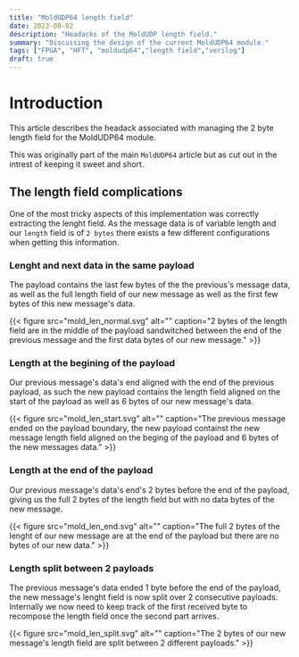 ```yaml
---
title: "MoldUDP64 length field"
date: 2023-08-02
description: "Headacks of the MoldUDP length field."
summary: "Discussing the design of the current MoldUDP64 module."
tags: ["FPGA", "HFT", "moldudp64","length field","verilog"]
draft: true
---
```

# Introduction

This article describes the headack associated with managing
the 2 byte length field for the MoldUDP64 module.

This was originally part of the main `MoldUDP64` article but
as cut out in the intrest of keeping it sweet and short.


## The length field complications

One of the most tricky aspects of this implementation was correctly extracting the lenght field.
As the message data is of variable length and our `length` field is of `2 bytes` there
exists a few different configurations when getting this information.

### Lenght and next data in the same payload

The payload contains the last few bytes of the the previous's message data, as 
well as the full length field of our new message as well as the first few bytes
of this new message's data.
 
{{< figure
    src="mold_len_normal.svg"
    alt=""
    caption="2 bytes of the length field are in the middle of the payload sandwitched between the end of the previous message and the first data bytes of our new message."
    >}}

### Length at the begining of the payload

Our previous message's data's end aligned with the end of the previous payload, as such the new payload contains
the length field aligned on the start of the payload as well as 6 bytes of our new message's data.

{{< figure
    src="mold_len_start.svg"
    alt=""
    caption="The previous message ended on the payload boundary, the new payload containst the new message length field aligned on the beging of the payload and 6 bytes of the new messages data."
    >}}


### Length at the end of the payload

Our previous message's data's end's 2 bytes before the end of the payload, giving us the full 
2 bytes of the length field but with no data bytes of the new message. 

{{< figure
    src="mold_len_end.svg"
    alt=""
    caption="The full 2 bytes of the lenght of our new message are at the end of the payload but there are no bytes of our new data."
    >}}


### Length split between 2 payloads

The previous message's data ended 1 byte before the end of the payload, the new message's lenght
field is now split over 2 consecutive payloads. Internally we now need to keep track of the first
received byte to recompose the length field once the second part arrives.

{{< figure
    src="mold_len_split.svg"
    alt=""
    caption="The 2 bytes of our new message's length field are split between 2 different payloads."
    >}}



